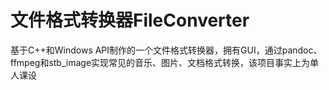 # 文件格式转换器FileConverter
基于C++和Windows API制作的一个文件格式转换器，拥有GUI，通过pandoc、ffmpeg和stb_image实现常见的音乐、图片、文档格式转换，该项目事实上为单人课设
